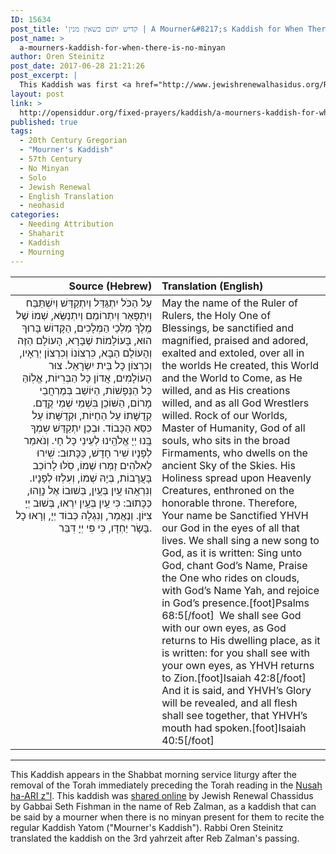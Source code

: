 ```yaml
---
ID: 15634
post_title: 'קדיש יתום כשאין מנין | A Mourner&#8217;s Kaddish for When There is No Minyan (translation by R&#8217; Oren Steinitz)'
post_name: >
  a-mourners-kaddish-for-when-there-is-no-minyan
author: Oren Steinitz
post_date: 2017-06-28 21:21:26
post_excerpt: |
  This Kaddish was first <a href="http://www.jewishrenewalhasidus.org/Reb-Zalman-Resources/no_minyan_kaddish.htm">published online</a> at Jewish Renewal Chassidus by Gabbai Seth Fishman. Rabbi Oren Steinitz translated the kaddish on the 3rd yahrzeit after Reb Zalman's passing.
layout: post
link: >
  http://opensiddur.org/fixed-prayers/kaddish/a-mourners-kaddish-for-when-there-is-no-minyan/
published: true
tags:
  - 20th Century Gregorian
  - "Mourner's Kaddish"
  - 57th Century
  - No Minyan
  - Solo
  - Jewish Renewal
  - English Translation
  - neohasid
categories:
  - Needing Attribution
  - Shaḥarit
  - Kaddish
  - Mourning
---
```

<table  class="copyright" style="margin-left: auto;margin-right: auto;" class="dragtable">
<thead><tr><th id="x" style="text-align: right;">Source (Hebrew)</th><th style="text-align: left;">Translation (English)</th></tr></thead>
<tbody>
<tr><td style="vertical-align:top;" width="46%">
<div class="liturgy" style="text-align: right;"><span lang="he">
עַל הַכֹּל יִתְגַּדַּל וְיִתְקַדַּשׁ
וְיִשְׁתַּבַּח וְיִתְפָּאַר וְיִתְרוֹמַם וְיִתְנַשֵּׂא,
שְׁמוֹ שֶׁל מֶֽלֶךְ מַלְכֵי הַמְּלָכִים,
הַקָּדוֹשׁ בָּרוּךְ הוּא,
בָּעוֹלָמוֹת שֶׁבָּרָא,
הָעוֹלָם הַזֶּה וְהָעוֹלָם הַבָּא,
כִּרְצוֹנוֹ וְכִרְצוֹן יְרֵאָיו,
וְכִרְצוֹן כָּל בֵּית יִשְׂרָאֵל.
צוּר הָעוֹלָמִים, אֲדוֹן כָּל הַבְּרִיּוֹת,
אֱלֽוֹהַּ כָּל הַנְּפָשׁוֹת,
הַיּוֹשֵׁב בְּמֶרְחֲבֵי מָרוֹם,
הַשּׁוֹכֵן בִּשְׁמֵי שְׁמֵי קֶֽדֶם.
קְדֻשָּׁתוֹ עַל הַחַיּוֹת,
וּקְדֻשָּׁתוֹ עַל כִּסֵּא הַכָּבוֹד.
וּבְכֵן יִתְקַדַּשׁ שִמְךָ בָּֽנוּ יְיָ אֱלֹהֵֽינוּ
לְעֵינֵי כָּל חָי.
וְנֹאמַר לְפָנָיו שִׁיר חָדָשׁ,
כַּכָּתוּב:
שִֽׁירוּ לֵאלֹהִים זַמְּרוּ שְׁמוֹ,
סֹֽלּוּ לָרוֹכֵב בָּעֲרָבוֹת, בְּיָהּ שְׁמוֹ,
וְעִלְזוּ לְפָנָיו.
וְנִרְאֵֽהוּ עַֽיִן בְּעַֽיִן, בְּשׁוּבוֹ אֶל נָוֵֽהוּ,
כַּכָּתוּב: כִּי עַֽיִן בְּעַֽיִן יִרְאוּ,
בְּשׁוּב יְיָ צִיּוֹן.
וְנֶאֱמַר, וְנִגְלָה כְּבוֹד יְיָ,
וְרָאוּ כָל בָּשָׂר יַחְדָּו,
כִּי פִּי יְיָ דִּבֵּר.
</span></div></td>

<td style="vertical-align:top;" width="53%"><div class="english">
May the name of the Ruler of Rulers,
the Holy One of Blessings,
be sanctified and magnified,
praised and adored, exalted and extoled, 
over all in the worlds He created,
this World and the World to Come,
as He willed, and as His creations willed,
and as all God Wrestlers willed.
Rock of our Worlds, Master of Humanity,
God of all souls,
who sits in the broad Firmaments,
who dwells on the ancient Sky of the Skies.
His Holiness spread upon Heavenly Creatures,
enthroned on the honorable throne.
Therefore, Your name be Sanctified YHVH our God
in the eyes of all that lives.
We shall sing a new song to God, 
as it is written:
Sing unto God, chant God’s Name,
Praise the One who rides on clouds, with God’s Name Yah,
and rejoice in God’s presence.[foot]Psalms 68:5[/foot]&nbsp;
We shall see God with our own eyes, as God returns to His dwelling place,
as it is written: for you shall see with your own eyes,
as YHVH returns to Zion.[foot]Isaiah 42:8[/foot]&nbsp;
And it is said, and YHVH’s Glory will be revealed,
and all flesh shall see together,
that YHVH’s mouth had spoken.[foot]Isaiah 40:5[/foot]
</div></td>
</tr>
</tbody>
</tbody></table>

<hr />
This Kaddish appears in the Shabbat morning service liturgy after the removal of the Torah immediately preceding the Torah reading in the <a href="https://www.sefaria.org/Siddur_Sefard,_Shabbat_Morning_Services,_Shabbat_Torah_Reading.23/he/Torat_Emet_357?lang=bi&with=all&lang2=en">Nusaḥ ha-ARI z"l</a>. This kaddish was <a href="http://www.jewishrenewalhasidus.org/Reb-Zalman-Resources/no_minyan_kaddish.htm">shared online</a> by Jewish Renewal Chassidus by Gabbai Seth Fishman in the name of Reb Zalman, as a kaddish that can be said by a mourner when there is no minyan present for them to recite the regular Kaddish Yatom ("Mourner's Kaddish"). Rabbi Oren Steinitz translated the kaddish on the 3rd yahrzeit after Reb Zalman's passing.
